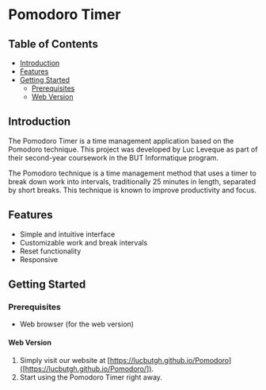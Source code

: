 # Pomodoro Timer


## Table of Contents

- [Introduction](#introduction)
- [Features](#features)
- [Getting Started](#getting-started)
  - [Prerequisites](#prerequisites)
  - [Web Version](#web-version)

## Introduction

The Pomodoro Timer is a time management application based on the Pomodoro technique. This project was developed by Luc Leveque as part of their second-year coursework in the BUT Informatique program.

The Pomodoro technique is a time management method that uses a timer to break down work into intervals, traditionally 25 minutes in length, separated by short breaks. This technique is known to improve productivity and focus.

## Features

- Simple and intuitive interface
- Customizable work and break intervals
- Reset functionality
- Responsive

## Getting Started

### Prerequisites

- Web browser (for the web version)

#### Web Version

1. Simply visit our website at [https://lucbutgh.github.io/Pomodoro]([https://lucbutgh.github.io/Pomodoro/]).
2. Start using the Pomodoro Timer right away.
